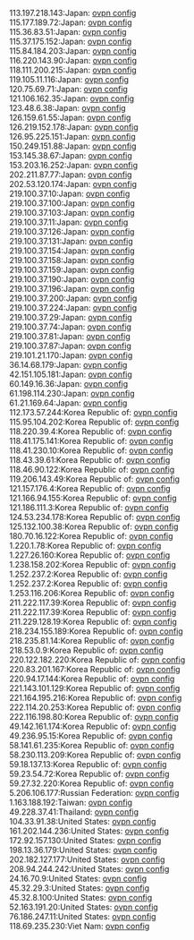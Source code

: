 113.197.218.143:Japan: [ovpn config](vpn/113_197_218_143.ovpn)  
115.177.189.72:Japan: [ovpn config](vpn/115_177_189_72.ovpn)  
115.36.83.51:Japan: [ovpn config](vpn/115_36_83_51.ovpn)  
115.37.175.152:Japan: [ovpn config](vpn/115_37_175_152.ovpn)  
115.84.184.203:Japan: [ovpn config](vpn/115_84_184_203.ovpn)  
116.220.143.90:Japan: [ovpn config](vpn/116_220_143_90.ovpn)  
118.111.200.215:Japan: [ovpn config](vpn/118_111_200_215.ovpn)  
119.105.11.116:Japan: [ovpn config](vpn/119_105_11_116.ovpn)  
120.75.69.71:Japan: [ovpn config](vpn/120_75_69_71.ovpn)  
121.106.162.35:Japan: [ovpn config](vpn/121_106_162_35.ovpn)  
123.48.6.38:Japan: [ovpn config](vpn/123_48_6_38.ovpn)  
126.159.61.55:Japan: [ovpn config](vpn/126_159_61_55.ovpn)  
126.219.152.178:Japan: [ovpn config](vpn/126_219_152_178.ovpn)  
126.95.225.151:Japan: [ovpn config](vpn/126_95_225_151.ovpn)  
150.249.151.88:Japan: [ovpn config](vpn/150_249_151_88.ovpn)  
153.145.38.67:Japan: [ovpn config](vpn/153_145_38_67.ovpn)  
153.203.16.252:Japan: [ovpn config](vpn/153_203_16_252.ovpn)  
202.211.87.77:Japan: [ovpn config](vpn/202_211_87_77.ovpn)  
202.53.120.174:Japan: [ovpn config](vpn/202_53_120_174.ovpn)  
219.100.37.10:Japan: [ovpn config](vpn/219_100_37_10.ovpn)  
219.100.37.100:Japan: [ovpn config](vpn/219_100_37_100.ovpn)  
219.100.37.103:Japan: [ovpn config](vpn/219_100_37_103.ovpn)  
219.100.37.11:Japan: [ovpn config](vpn/219_100_37_11.ovpn)  
219.100.37.126:Japan: [ovpn config](vpn/219_100_37_126.ovpn)  
219.100.37.131:Japan: [ovpn config](vpn/219_100_37_131.ovpn)  
219.100.37.154:Japan: [ovpn config](vpn/219_100_37_154.ovpn)  
219.100.37.158:Japan: [ovpn config](vpn/219_100_37_158.ovpn)  
219.100.37.159:Japan: [ovpn config](vpn/219_100_37_159.ovpn)  
219.100.37.190:Japan: [ovpn config](vpn/219_100_37_190.ovpn)  
219.100.37.196:Japan: [ovpn config](vpn/219_100_37_196.ovpn)  
219.100.37.200:Japan: [ovpn config](vpn/219_100_37_200.ovpn)  
219.100.37.224:Japan: [ovpn config](vpn/219_100_37_224.ovpn)  
219.100.37.29:Japan: [ovpn config](vpn/219_100_37_29.ovpn)  
219.100.37.74:Japan: [ovpn config](vpn/219_100_37_74.ovpn)  
219.100.37.81:Japan: [ovpn config](vpn/219_100_37_81.ovpn)  
219.100.37.87:Japan: [ovpn config](vpn/219_100_37_87.ovpn)  
219.101.21.170:Japan: [ovpn config](vpn/219_101_21_170.ovpn)  
36.14.68.179:Japan: [ovpn config](vpn/36_14_68_179.ovpn)  
42.151.105.181:Japan: [ovpn config](vpn/42_151_105_181.ovpn)  
60.149.16.36:Japan: [ovpn config](vpn/60_149_16_36.ovpn)  
61.198.114.230:Japan: [ovpn config](vpn/61_198_114_230.ovpn)  
61.21.169.64:Japan: [ovpn config](vpn/61_21_169_64.ovpn)  
112.173.57.244:Korea Republic of: [ovpn config](vpn/112_173_57_244.ovpn)  
115.95.104.202:Korea Republic of: [ovpn config](vpn/115_95_104_202.ovpn)  
118.220.39.4:Korea Republic of: [ovpn config](vpn/118_220_39_4.ovpn)  
118.41.175.141:Korea Republic of: [ovpn config](vpn/118_41_175_141.ovpn)  
118.41.230.10:Korea Republic of: [ovpn config](vpn/118_41_230_10.ovpn)  
118.43.39.61:Korea Republic of: [ovpn config](vpn/118_43_39_61.ovpn)  
118.46.90.122:Korea Republic of: [ovpn config](vpn/118_46_90_122.ovpn)  
119.206.143.49:Korea Republic of: [ovpn config](vpn/119_206_143_49.ovpn)  
121.157.176.4:Korea Republic of: [ovpn config](vpn/121_157_176_4.ovpn)  
121.166.94.155:Korea Republic of: [ovpn config](vpn/121_166_94_155.ovpn)  
121.186.111.3:Korea Republic of: [ovpn config](vpn/121_186_111_3.ovpn)  
124.53.234.178:Korea Republic of: [ovpn config](vpn/124_53_234_178.ovpn)  
125.132.100.38:Korea Republic of: [ovpn config](vpn/125_132_100_38.ovpn)  
180.70.16.122:Korea Republic of: [ovpn config](vpn/180_70_16_122.ovpn)  
1.220.1.78:Korea Republic of: [ovpn config](vpn/1_220_1_78.ovpn)  
1.227.26.160:Korea Republic of: [ovpn config](vpn/1_227_26_160.ovpn)  
1.238.158.202:Korea Republic of: [ovpn config](vpn/1_238_158_202.ovpn)  
1.252.237.2:Korea Republic of: [ovpn config](vpn/1_252_237_2.ovpn)  
1.252.237.2:Korea Republic of: [ovpn config](vpn/1_252_237_2.ovpn)  
1.253.116.206:Korea Republic of: [ovpn config](vpn/1_253_116_206.ovpn)  
211.222.117.39:Korea Republic of: [ovpn config](vpn/211_222_117_39.ovpn)  
211.222.117.39:Korea Republic of: [ovpn config](vpn/211_222_117_39.ovpn)  
211.229.128.19:Korea Republic of: [ovpn config](vpn/211_229_128_19.ovpn)  
218.234.155.189:Korea Republic of: [ovpn config](vpn/218_234_155_189.ovpn)  
218.235.81.14:Korea Republic of: [ovpn config](vpn/218_235_81_14.ovpn)  
218.53.0.9:Korea Republic of: [ovpn config](vpn/218_53_0_9.ovpn)  
220.122.182.220:Korea Republic of: [ovpn config](vpn/220_122_182_220.ovpn)  
220.83.201.167:Korea Republic of: [ovpn config](vpn/220_83_201_167.ovpn)  
220.94.17.144:Korea Republic of: [ovpn config](vpn/220_94_17_144.ovpn)  
221.143.101.129:Korea Republic of: [ovpn config](vpn/221_143_101_129.ovpn)  
221.164.195.216:Korea Republic of: [ovpn config](vpn/221_164_195_216.ovpn)  
222.114.20.253:Korea Republic of: [ovpn config](vpn/222_114_20_253.ovpn)  
222.116.198.80:Korea Republic of: [ovpn config](vpn/222_116_198_80.ovpn)  
49.142.161.174:Korea Republic of: [ovpn config](vpn/49_142_161_174.ovpn)  
49.236.95.15:Korea Republic of: [ovpn config](vpn/49_236_95_15.ovpn)  
58.141.61.235:Korea Republic of: [ovpn config](vpn/58_141_61_235.ovpn)  
58.230.113.209:Korea Republic of: [ovpn config](vpn/58_230_113_209.ovpn)  
59.18.137.13:Korea Republic of: [ovpn config](vpn/59_18_137_13.ovpn)  
59.23.54.72:Korea Republic of: [ovpn config](vpn/59_23_54_72.ovpn)  
59.27.32.220:Korea Republic of: [ovpn config](vpn/59_27_32_220.ovpn)  
5.206.106.177:Russian Federation: [ovpn config](vpn/5_206_106_177.ovpn)  
1.163.188.192:Taiwan: [ovpn config](vpn/1_163_188_192.ovpn)  
49.228.37.41:Thailand: [ovpn config](vpn/49_228_37_41.ovpn)  
104.33.91.38:United States: [ovpn config](vpn/104_33_91_38.ovpn)  
161.202.144.236:United States: [ovpn config](vpn/161_202_144_236.ovpn)  
172.92.157.130:United States: [ovpn config](vpn/172_92_157_130.ovpn)  
198.13.36.179:United States: [ovpn config](vpn/198_13_36_179.ovpn)  
202.182.127.177:United States: [ovpn config](vpn/202_182_127_177.ovpn)  
208.94.244.242:United States: [ovpn config](vpn/208_94_244_242.ovpn)  
24.16.70.9:United States: [ovpn config](vpn/24_16_70_9.ovpn)  
45.32.29.3:United States: [ovpn config](vpn/45_32_29_3.ovpn)  
45.32.8.100:United States: [ovpn config](vpn/45_32_8_100.ovpn)  
52.163.191.20:United States: [ovpn config](vpn/52_163_191_20.ovpn)  
76.186.247.11:United States: [ovpn config](vpn/76_186_247_11.ovpn)  
118.69.235.230:Viet Nam: [ovpn config](vpn/118_69_235_230.ovpn)  
